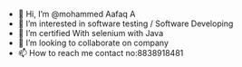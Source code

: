 - 👋 Hi, I’m @mohammed Aafaq A
- 👀 I’m interested in software testing / Software Developing
- 🌱 I’m certified With selenium with Java  
- 💞️ I’m looking to collaborate on company
- 📫 How to reach me contact no:8838918481

<!---
Aafaq16/Aafaq16 is a ✨ special ✨ repository because its `README.md` (this file) appears on your GitHub profile.
You can click the Preview link to take a look at your changes.
--->
